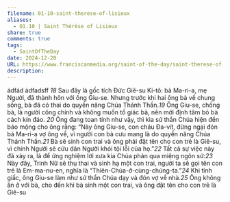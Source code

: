 ```yaml
---
filename: 01-10-saint-therese-of-lisieux
aliases:
  - 01.10 | Saint Thérèse of Lisieux
share: true
comments: true
tags:
  - SaintOfTheDay
date: 2024-12-28
URL: https://www.franciscanmedia.org/saint-of-the-day/saint-therese-of-lisieux/
description: 
---
```

ádfád
ádfadsff
*18* Sau đây là gốc tích Đức Giê-su Ki-tô: bà Ma-ri-a, mẹ Người, đã thành hôn với ông Giu-se. Nhưng trước khi hai ông bà về chung sống, bà đã có thai do quyền năng Chúa Thánh Thần.*19* Ông Giu-se, chồng bà, là người công chính và không muốn tố giác bà, nên mới định tâm bỏ bà cách kín đáo. *20* Ông đang toan tính như vậy, thì kìa sứ thần Chúa hiện đến báo mộng cho ông rằng: “Này ông Giu-se, con cháu Đa-vít, đừng ngại đón bà Ma-ri-a vợ ông về, vì người con bà cưu mang là do quyền năng Chúa Thánh Thần.*21* Bà sẽ sinh con trai và ông phải đặt tên cho con trẻ là Giê-su, vì chính Người sẽ cứu dân Người khỏi tội lỗi của họ.”*22* Tất cả sự việc này đã xảy ra, là để ứng nghiệm lời xưa kia Chúa phán qua miệng ngôn sứ:*23* Này đây, Trinh Nữ sẽ thụ thai và sinh hạ một con trai, người ta sẽ gọi tên con trẻ là Em-ma-nu-en, nghĩa là “Thiên-Chúa-ở-cùng-chúng-ta.”*24* Khi tỉnh giấc, ông Giu-se làm như sứ thần Chúa dạy và đón vợ về nhà.*25* Ông không ăn ở với bà, cho đến khi bà sinh một con trai, và ông đặt tên cho con trẻ là Giê-su